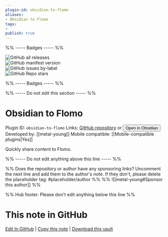 ```yaml
---
plugin-id: obsidian-to-flomo
aliases:
- Obsidian to Flomo
tags: 
- 
publish: true
---
```


%% ----- Badges ----- %%

![GitHub all releases](https://img.shields.io/github/downloads/metal-young/obsidian-to-flomo/total?color=573E7A&logo=github&style=for-the-badge)   
![GitHub manifest version](https://img.shields.io/github/manifest-json/v/metal-young/obsidian-to-flomo?color=573E7A&logo=github&style=for-the-badge)   
![GitHub issues by-label](https://img.shields.io/github/issues/metal-young/obsidian-to-flomo/help%20wanted?color=573E7A&logo=github&style=for-the-badge)   
![GitHub Repo stars](https://img.shields.io/github/stars/metal-young/obsidian-to-flomo?color=573E7A&logo=github&style=for-the-badge)

%% ----- Badges ----- %%

%% ----- Do not edit this section ----- %%

# Obsidian to Flomo

Plugin ID: `obsidian-to-flomo`
Links: [GitHub repository](https://github.com/metal-young/obsidian-to-flomo) or [<button id=HH>Open in Obsidian</button>](obsidian://show-plugin?id=obsidian-to-flomo)
Developed by: [[metal-young]]
Mobile compatible: [[Mobile-compatible plugins|Yes]]

Quickly share content to Flomo.

%% ----- Do not edit anything above this line ----- %% 

%% Does the repository or author have any sponsoring links? Uncomment the next line and add them to the author's note. If they don't, please delete the placeholder tag: #placeholder/author %%
%% ![[metal-young#Sponsor this author]] %%

%% Hub footer: Please don't edit anything below this line %%

# This note in GitHub

<span class="git-footer">[Edit In GitHub](https://github.dev/obsidian-community/obsidian-hub/blob/main/02%20-%20Community%20Expansions/02.05%20All%20Community%20Expansions/Plugins/obsidian-to-flomo.md "git-hub-edit-note") | [Copy this note](https://raw.githubusercontent.com/obsidian-community/obsidian-hub/main/02%20-%20Community%20Expansions/02.05%20All%20Community%20Expansions/Plugins/obsidian-to-flomo.md "git-hub-copy-note") | [Download this vault](https://github.com/obsidian-community/obsidian-hub/archive/refs/heads/main.zip "git-hub-download-vault") </span>
